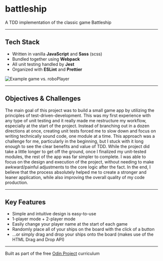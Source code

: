 # battleship

A TDD implementation of the classic game Battleship

---

## Tech Stack

- Written in vanilla **JavaScript** and **Sass** (scss)
- Bundled together using **Webpack**
- All unit testing handled by **Jest**
- Organized with **ESLint** and **Prettier**

![Example game vs. roboPlayer](./src/assets/roboGame.gif)

---

## Objectives & Challenges

The main goal of this project was to build a small game app by utilizing the principles of test-driven-development. This was my first experience with any type of unit testing and it really made me restructure my workflow, especially at the start of the project. Instead of branching out in a dozen directions at once, creating unit tests forced me to slow down and focus on writing technically sound code, one module at a time. This approach was a challenge for me, particularly in the beginning, but I stuck with it long enough to see the clear benefits and value of TDD. While the project did take a little longer to get off the ground, once I finalized my unit-tested modules, the rest of the app was far simpler to complete. I was able to focus on the design and execution of the project, without needing to make awkward/painful adjustments to the core logic after the fact. In the end, I believe that the process absolutely helped me to create a stronger and leaner application, while also improving the overall quality of my code production.

---

## Key Features

- Simple and intuitive design is easy-to-use
- 1-player mode + 2-player mode
- Easily change your player name at the start of each game
- Randomly place all of your ships on the board with the click of a button
- ...or simply drag and drop your ships onto the board (makes use of the HTML Drag and Drop API)

---

Built as part of the free [Odin Project](https://www.theodinproject.com) curriculum
